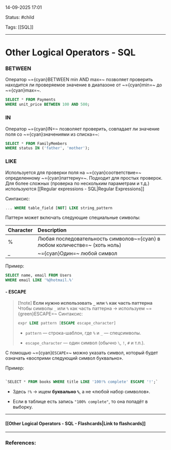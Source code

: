 
14-09-2025 17:01

Status: #child

Tags: [[SQL]]

---
# Other Logical Operators - SQL

### **BETWEEN**

Оператор ~={cyan}BETWEEN min AND max=~ позволяет проверить находится ли проверяемое значение в диапазоне от ~={cyan}min=~ до ~={cyan}max=~.

```sql
SELECT * FROM Payments
WHERE unit_price BETWEEN 100 AND 500;
```


### **IN**

Оператор ~={cyan}IN=~ позволяет проверить, совпадает ли значение поля со ~={cyan}значениями из списка=~:
```sql
SELECT * FROM FamilyMembers
WHERE status IN ('father', 'mother');
```


### **LIKE**

Используется для проверки поля на ~={cyan}соответствие=~ определенному ~={cyan}паттерну=~. Подходит для простых проверок. Для более сложных (проверка по нескольким параметрам и т.д.) используются [[Regular expressions - SQL|Regular Expressions]]

Синтаксис:
```sql
... WHERE table_field [NOT] LIKE string_pattern
```

Паттерн может включать следующие специальные символы:

| Character | Description                                                                |
| :-------- | :------------------------------------------------------------------------- |
| %         | Любая последовательность символов~={cyan} в любом количестве=~ (хоть ноль) |
| _         | ~={cyan}Один=~ любой символ                                                |
Пример:
```sql
SELECT name, email FROM Users
WHERE email LIKE '%@hotmail.%'
```

####         -   **ESCAPE**

> [!note] **Если нужно использовать `_` или `%` как часть паттерна**
> Чтобы символы `_` или `%` как часть паттерна -> используем ~={green}ESCAPE=~
> Синтаксис:
> ```sql
>expr LIKE pattern [ESCAPE escape_character]
> ```
>- `pattern` — строка-шаблон, где `%` и `_` — спецсимволы.
 >   
>- `escape_character` — один символ (обычно `\`, `!`, `#` и т.п.).

С помощью ~={cyan}`ESCAPE`=~ можно указать символ, который будет означать «восприми следующий символ буквально».

Пример:
```sql

`SELECT * FROM books WHERE title LIKE '100!% complete' ESCAPE '!';`
```

- Здесь `!%` → ищем **буквально `%`**, а не «любой набор символов».
    
- Если в таблице есть запись `"100% complete"`, то она попадёт в выборку.


----
#### [[Other Logical Operators - SQL - Flashcards|Link to flashcards]]



---
### References:


